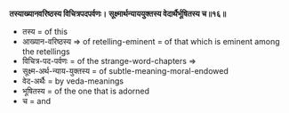 **तस्याख्यानवरिष्ठस्य विचित्रपदपर्वणः।**
**सूक्ष्मार्थन्याययुक्तस्य वेदार्थैर्भूषितस्य च॥१६॥**

-   तस्य = of this
-   आख्यान-वरिष्ठस्य => of retelling-eminent = of that which is eminent among the retellings
-   विचित्र-पद-पर्वणः = of the strange-word-chapters =>
-   सूक्ष्म-अर्थ-न्याय-युक्तस्य = of subtle-meaning-moral-endowed
-   वेद-अर्थैः = by veda-meanings
-   भूषितस्य = of the one that is adorned
-   च = and